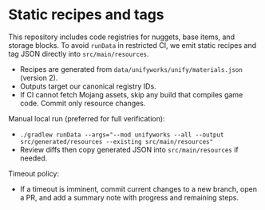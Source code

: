 Static recipes and tags
=======================

This repository includes code registries for nuggets, base items, and storage blocks.
To avoid `runData` in restricted CI, we emit static recipes and tag JSON directly into `src/main/resources`.

- Recipes are generated from `data/unifyworks/unify/materials.json` (version 2).
- Outputs target our canonical registry IDs.
- If CI cannot fetch Mojang assets, skip any build that compiles game code. Commit only resource changes.

Manual local run (preferred for full verification):
- `./gradlew runData --args="--mod unifyworks --all --output src/generated/resources --existing src/main/resources"`
- Review diffs then copy generated JSON into `src/main/resources` if needed.

Timeout policy:
- If a timeout is imminent, commit current changes to a new branch, open a PR, and add a summary note with progress and remaining steps.
